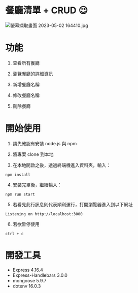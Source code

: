 # 餐廳清單 + CRUD :wink:

![螢幕擷取畫面 2023-05-02 164410.jpg](https://user-images.githubusercontent.com/115865251/233402940-6253e717-9ccd-4d0e-b960-0a5dd584a757.jpg)

<h1> 功能 </h1>

1. 查看所有餐廳

2. 瀏覽餐廳的詳細資訊

3. 新增餐廳名稱

4. 修改餐廳名稱

5. 刪除餐廳

# 開始使用

1. 請先確認有安裝 node.js 與 npm

2. 將專案 clone 到本地

3. 在本地開啟之後，透過終端機進入資料夾，輸入：

```
npm install
```

4. 安裝完畢後，繼續輸入：

```
npm run start
```

5. 若看見此行訊息則代表順利運行，打開瀏覽器進入到以下網址

```
Listening on http://localhost:3000
```

6. 若欲暫停使用

```
ctrl + c
```

# 開發工具

- Express 4.16.4
- Express-Handlebars 3.0.0
- mongoose 5.9.7
- dotenv 16.0.3
